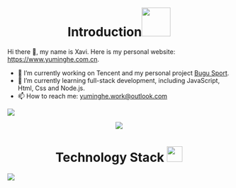<h1 align="center">Introduction<img src="https://media.giphy.com/media/bcKmIWkUMCjVm/giphy.gif" width="65"></h1>

Hi there 👋, my name is Xavi. Here is my personal website: https://www.yuminghe.com.cn.
- 🔭 I’m currently working on Tencent and my personal project [Bugu Sport](https://www.bugusport.com).
- 🌱 I’m currently learning full-stack development, including JavaScript, Html, Css and Node.js.
- 📫 How to reach me: yuminghe.work@outlook.com
<!-- - 👯 I’m looking to collaborate on ...
- 🤔 I’m looking for help with ...
- 💬 Ask me about ... 
- 😄 Pronouns: ...
- ⚡ Fun fact: ... -->

<p align = "left">
<img src="https://github-readme-stats.vercel.app/api?username=HeXavi8&hide=issues&count_private=true&show_icons=true"/>
</p>

<p align = "center">
 <img src="https://activity-graph.herokuapp.com/graph?username=HeXavi8&theme=minimal">
</p>


<h1 align="center">Technology Stack <img src="https://media.giphy.com/media/WUlplcMpOCEmTGBtBW/giphy.gif" width="35"></h1>

<p align = "left">
<img src="https://github-readme-stats.vercel.app/api/top-langs/?username=HeXavi8&count_private=true&layout=compact"/>
</p>
